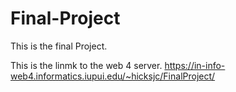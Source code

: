 # Final-Project
 This is the final Project.

 This is the linmk to the web 4 server.
 https://in-info-web4.informatics.iupui.edu/~hicksjc/FinalProject/
